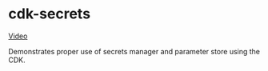 # cdk-secrets
[Video](https://www.youtube.com/watch?v=ULU2cRQI4hY)

Demonstrates proper use of secrets manager and parameter store using the CDK.
